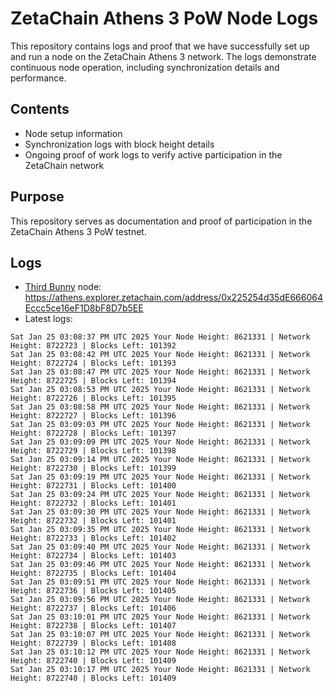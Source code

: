 # ZetaChain Athens 3 PoW Node Logs
This repository contains logs and proof that we have successfully set up and run a node on the ZetaChain Athens 3 network. The logs demonstrate continuous node operation, including synchronization details and performance.

## Contents
- Node setup information
- Synchronization logs with block height details
- Ongoing proof of work logs to verify active participation in the ZetaChain network

## Purpose
This repository serves as documentation and proof of participation in the ZetaChain Athens 3 PoW testnet.

## Logs

- [Third Bunny](https://thirdbunny.xyz/) node: https://athens.explorer.zetachain.com/address/0x225254d35dE666064Eccc5ce16eF1D8bF8D7b5EE
- Latest logs:
```
Sat Jan 25 03:08:37 PM UTC 2025 Your Node Height: 8621331 | Network Height: 8722723 | Blocks Left: 101392
Sat Jan 25 03:08:42 PM UTC 2025 Your Node Height: 8621331 | Network Height: 8722724 | Blocks Left: 101393
Sat Jan 25 03:08:47 PM UTC 2025 Your Node Height: 8621331 | Network Height: 8722725 | Blocks Left: 101394
Sat Jan 25 03:08:53 PM UTC 2025 Your Node Height: 8621331 | Network Height: 8722726 | Blocks Left: 101395
Sat Jan 25 03:08:58 PM UTC 2025 Your Node Height: 8621331 | Network Height: 8722727 | Blocks Left: 101396
Sat Jan 25 03:09:03 PM UTC 2025 Your Node Height: 8621331 | Network Height: 8722728 | Blocks Left: 101397
Sat Jan 25 03:09:09 PM UTC 2025 Your Node Height: 8621331 | Network Height: 8722729 | Blocks Left: 101398
Sat Jan 25 03:09:14 PM UTC 2025 Your Node Height: 8621331 | Network Height: 8722730 | Blocks Left: 101399
Sat Jan 25 03:09:19 PM UTC 2025 Your Node Height: 8621331 | Network Height: 8722731 | Blocks Left: 101400
Sat Jan 25 03:09:24 PM UTC 2025 Your Node Height: 8621331 | Network Height: 8722732 | Blocks Left: 101401
Sat Jan 25 03:09:30 PM UTC 2025 Your Node Height: 8621331 | Network Height: 8722732 | Blocks Left: 101401
Sat Jan 25 03:09:35 PM UTC 2025 Your Node Height: 8621331 | Network Height: 8722733 | Blocks Left: 101402
Sat Jan 25 03:09:40 PM UTC 2025 Your Node Height: 8621331 | Network Height: 8722734 | Blocks Left: 101403
Sat Jan 25 03:09:46 PM UTC 2025 Your Node Height: 8621331 | Network Height: 8722735 | Blocks Left: 101404
Sat Jan 25 03:09:51 PM UTC 2025 Your Node Height: 8621331 | Network Height: 8722736 | Blocks Left: 101405
Sat Jan 25 03:09:56 PM UTC 2025 Your Node Height: 8621331 | Network Height: 8722737 | Blocks Left: 101406
Sat Jan 25 03:10:01 PM UTC 2025 Your Node Height: 8621331 | Network Height: 8722738 | Blocks Left: 101407
Sat Jan 25 03:10:07 PM UTC 2025 Your Node Height: 8621331 | Network Height: 8722739 | Blocks Left: 101408
Sat Jan 25 03:10:12 PM UTC 2025 Your Node Height: 8621331 | Network Height: 8722740 | Blocks Left: 101409
Sat Jan 25 03:10:17 PM UTC 2025 Your Node Height: 8621331 | Network Height: 8722740 | Blocks Left: 101409
```
